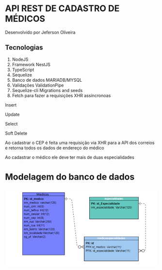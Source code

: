 <h1>API REST DE CADASTRO DE MÉDICOS</h1>
<p>Desenvolvido por Jeferson Oliveira</p>
<div>
  <h2>Tecnologias</h2>
  
<ol>
  <li>NodeJS</li>
  <li>Framework NestJS</li>
  <li>TypeScript</li>
  <li>Sequelize</li>
  <li>Banco de dados MARIADB/MYSQL</li>
  <li>Validações ValidationPipe</li>
  <li>Sequelize-cli Migrations and seeds</li>
  <li>Fetch para fazer a requisições XHR assíncronoas</li>
</ol>
<p>Insert</p> 
<p>Update</p> 
<p>Select</p> 
<p>Soft Delete</p> 
<p>Ao cadastrar o CEP é feita uma requisição  via XHR para a API dos correios e retorna todos os dados de endereço do médico</p>
<p>Ao cadastrar o médico ele deve ter mais de duas especialidades</p> 
  <h1>Modelagem do banco de dados</h1>
  <img src="./mbd.png"/>
</div>
